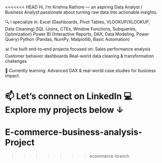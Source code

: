 <<<<<<< HEAD
Hi, I’m Krishna Rathore — an aspiring Data Analyst / Business Analyst passionate about turning raw data into actionable insights.

🔍 I specialize in:
	Excel (Dashboards, Pivot Tables, VLOOKUP/XLOOKUP, Data Cleaning)
	SQL (Joins, CTEs, Window Functions, Subqueries, Optimization)
	Power BI (Interactive Reports, DAX, Data Modeling, Power Query)
	Python (Pandas, NumPy, Matplotlib, Basic Automation)

📊 I’ve built end-to-end projects focused on:
	Sales performance analysis
	Customer behavior dashboards
	Real-world data cleaning & transformation challenges

🌱 Currently learning: Advanced DAX & real-world case studies for business impact.

📫 Let’s connect on LinkedIn
💻 Explore my projects below ↓
=======
# E-commerce-business-analysis-Project
>>>>>>> ecommerce-branch
